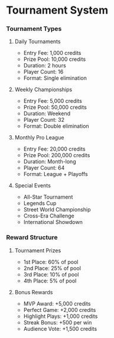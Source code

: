 # Tournament System

### Tournament Types
1. Daily Tournaments
   - Entry Fee: 1,000 credits
   - Prize Pool: 10,000 credits
   - Duration: 2 hours
   - Player Count: 16
   - Format: Single elimination

2. Weekly Championships
   - Entry Fee: 5,000 credits
   - Prize Pool: 50,000 credits
   - Duration: Weekend
   - Player Count: 32
   - Format: Double elimination

3. Monthly Pro League
   - Entry Fee: 20,000 credits
   - Prize Pool: 200,000 credits
   - Duration: Month-long
   - Player Count: 64
   - Format: League + Playoffs

4. Special Events
   - All-Star Tournament
   - Legends Cup
   - Street World Championship
   - Cross-Era Challenge
   - International Showdown

### Reward Structure
1. Tournament Prizes
   - 1st Place: 60% of pool
   - 2nd Place: 25% of pool
   - 3rd Place: 10% of pool
   - 4th Place: 5% of pool

2. Bonus Rewards
   - MVP Award: +5,000 credits
   - Perfect Game: +2,000 credits
   - Highlight Plays: +1,000 credits
   - Streak Bonus: +500 per win
   - Audience Vote: +1,500 credits 